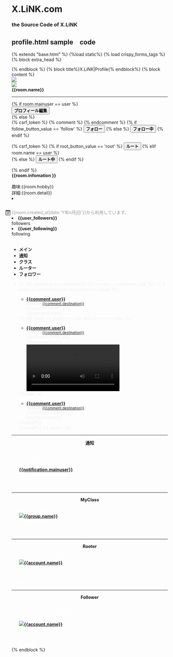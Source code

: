 # X.LiNK.com
### the Source Code of X.LiNK
## profile.html sample　code
{% extends "base.html" %}
{%load static%}
{% load crispy_forms_tags %}
{% block extra_head %}
  <link rel="stylesheet" href="{% static 'css/profile.css'%}">
{% endblock %}
{% block title%}X.LiNK|Profile{% endblock%}
{% block content %}
<main>
    <nav class="name_bord">
      <div>
        <span>
          <img src="/media/{{room.image}}" class="image_user"/>
          <br>
          <div class="user-main-data">
            <img src="/media/{{room.icon}}" class="user_image"/>
            <span><div class="lkooscao"><b>{{room.name}}</b></div></span>
            <hr class="hr_style">
            {% if room.mainuser == user %}
            <div class="dsch">
                <a class="side_name" href='/profile-edit/'>
                    <button class="edit_profile">
                        <div class="edit"><b>プロフィール編集</b></div>
                    </button>
                </a>
              </div>
            {% else %}
            <form id="follow_button" action="/follow_counts" method="post">
              {% csrf_token %}
              <input type="hidden" name="follow_id" value="{{room.id}}" readonly/>
              <input type="hidden" name="user_id" value="{{user.id}}" readonly/>
              <input type="hidden" name="user" value="{{room.name}}"readonly/>
              <input type="hidden" name="follower" value="{{user.username}}" readonly/>
              {% comment %} <input type="hidden" name="comment" value="{{comment_name}}" readonly/> {% endcomment %}
              {% if follow_button_value == 'follow' %}
              <input type="hidden" name="value" value="follow" readonly/>
              <button class="follow" type="submit"><b>フォロー</b><div style="display:none;">{{user.username}}</div></button>
              {% else %}
              <input type="hidden" name="value" value="unfollow" readonly/>
              <button class="following" type="submit"><b>フォロー中</b><div style="display:none;">{{user.username}}</div></button>
              {% endif %}
            </form>
            <form id="post_button" action="/root_count" method="post">
              {% csrf_token %}
              <input type="hidden" name="root_id" value="{{room.id}}" readonly/>
              <input type="hidden" name="user" value="{{user.username}}" readonly/>
              <input type="hidden" name="rooter" value="{{room.name}}"readonly/>
              {% if root_button_value == 'root' %}
              <input type="hidden" name="value" value="root" readonly/>
              <button class="root1" type="submit"><b>ルート</b><div style="display: none;">{{user.username}}</div></button> 
              {% elif room.name == user %}
              <div class="dcbsdhc"></div>
              {% else %}
              <input type="hidden" name="value" value="unroot" readonly/>
              <button class="rooting1" type="submit"><b>ルート中</b><div style="display: none;">{{user.username}}</div></button>
              {% endif %}
            </form>
            {% endif %}
            <b><div class="info">{{room.infomation }}</div></b>
            <br>
            <div class="hobbys"><span class="data_base">趣味:</span>{{room.hobby}}</div>
            <div class="details"><span class="data_base">詳細:</span>{{room.detail}}</div>
            <li class="class">
              <span>
                <div class="sdjvhsu">
                  <svg style="margin-top: 30px; margin-left: -20px;" xmlns="http://www.w3.org/2000/svg" width="16" height="16" fill="currentColor" class="bi bi-calendar3" viewBox="0 0 16 16">
                    <path d="M14 0H2a2 2 0 0 0-2 2v12a2 2 0 0 0 2 2h12a2 2 0 0 0 2-2V2a2 2 0 0 0-2-2zM1 3.857C1 3.384 1.448 3 2 3h12c.552 0 1 .384 1 .857v10.286c0 .473-.448.857-1 .857H2c-.552 0-1-.384-1-.857V3.857z"/>
                    <path d="M6.5 7a1 1 0 1 0 0-2 1 1 0 0 0 0 2zm3 0a1 1 0 1 0 0-2 1 1 0 0 0 0 2zm3 0a1 1 0 1 0 0-2 1 1 0 0 0 0 2zm-9 3a1 1 0 1 0 0-2 1 1 0 0 0 0 2zm3 0a1 1 0 1 0 0-2 1 1 0 0 0 0 2zm3 0a1 1 0 1 0 0-2 1 1 0 0 0 0 2zm3 0a1 1 0 1 0 0-2 1 1 0 0 0 0 2zm-9 3a1 1 0 1 0 0-2 1 1 0 0 0 0 2zm3 0a1 1 0 1 0 0-2 1 1 0 0 0 0 2zm3 0a1 1 0 1 0 0-2 1 1 0 0 0 0 2z"/>
                  </svg>
                  <span class="group">
                    <div style='margin-left: 0px; margin-top: -20px; color: rgb(155, 155, 155);'>{{room.created_at|date:'Y年n月j日'}}から利用しています。</div>
                  </span>
                </div>
              </span>
            </li>
            <li class="followerscount">
              <span><b>{{user_followers}}</b></span>
              <div class="followandfollower">followers</div>
            </li>
            <li class="followingcount">
              <span><b>{{user_following}}</b></span>
              <div class="followandfollower">following</div>
            </li>
            <br>
            <ul class="tab2-group">
              <li class="tab2 tab2-A is-active2">
                  <div class="menu"><b>メイン</b></div>
              </li>
              <li class="tab2 tab2-B">
                  <div class="menu4"><b>通知</b></div>
              </li>       
              <li class="tab2 tab2-C">
                <div class="menu4"><b>クラス</b></div>
            </li>       
              <li class="tab2 tab2-D">
                  <div class="menu4"><b>ルーター</b></div>
              </li>
              <li class="tab2 tab2-E">
                  <div class="menu4"><b>フォロワー</b></div>
              </li>           
            </ul>
          </div>
        </span>
      </div>
      <div class="panel2-group">
        <div class="panel2 tab2-A is-show2">
            <div class="class_post_field">
              <ul>
                <li style="color: rgb(241, 240, 240);">
                  {% for comment in comments%}
                  {% if room == comment.user %}
                  <span>
                    {% if room == comment.user and comment.image %}
                    <div class="jvsbdvjkds" id="nbgsfdgcsdcfs">
                      <ul  class="comments_bord2">
                        <a href="/account/{{comment.user}}/">
                          <img class="image2_bord" src="/media/{{comment.user.icon}}" alt="">
                          <b><li class="comment_commenter_name">{{comment.user}}</li></b>
                        </a>
                        <div class="from_comment_post"><small>/<b>@To the</b><a href="/community/{{comment.destination}}/"><u>{{comment.destination}}</u></a></small></div>
                        <div class="comment_time"><small>[{{comment.created_at}}]</small></div>
                        <div class="comment">{{comment.text}}</div>
                        <div>
                          <img class="zxxcvbnm" src="/media/{{comment.image}}" alt=""/>
                        </div>
                      </ul>
                    </div>
                    {% elif room == comment.user and comment.video %}
                    <div class="jvsbdvjkds" id="nbgsfdgcsdcfs">
                      <ul  class="comments_bord2">
                        <a href="/account/{{comment.user}}/">
                          <img class="image2_bord" src="/media/{{comment.user.icon}}" alt="">
                          <b><li class="comment_commenter_name">{{comment.user}}</li></b>
                        </a>
                        <div class="from_comment_post"><small>/<b>@To the</b><a href="/community/{{comment.destination}}/"><u>{{comment.destination}}</u></a></small></div>
                        <div class="comment_time"><small>[{{comment.created_at}}]</small></div>
                        <div class="comment">{{comment.text}}</div>
                        <video class="video_bord"  src="/media/{{comment.video}}/" id="image" controls></video>
                      </ul>
                    </div>
                    {% else %}
                    <div class="jvsbdvjkds2" id="nbgsfdgcsdcfs">
                      <ul  class="comments_bord2">
                        <a href="/account/{{comment.user}}/">
                          <img class="image2_bord" src="/media/{{comment.user.icon}}" alt="">
                          <b><li class="comment_commenter_name">{{comment.user}}</li></b>
                        </a>
                        <div class="from_comment_post"><small>/<b>@To the</b><a href="/community/{{comment.destination}}/"><u>{{comment.destination}}</u></a></small></div>
                        <div class="comment_time"><small>[{{comment.created_at}}]</small></div>
                        <div class="comment">{{comment.text}}</div>
                      </ul>
                    </div>
                    {%endif%}
                  </span>
                  <br>
                  {%endif%}
                  {% endfor %}
                </li>
              </ul>
            </div>
          </div>
        </div>
      </div>
      <div class="panel2 tab2-B">
        <div class="followerroom">
            <div class="post_talk_bord">
                <hr class="hr_follower">
                <div class="follower"><b><center>通知</center></b></div>
                <br>
                <li style="color: white">
                  <ul class="notifications_list">
                    {% comment %} {% for notification in notifications %}
                    {% if notification.user == room %}
                    <li class="notifications">
                      <b>
                        <a href="/account/{{notification.mainuser}}/"><div class="notification_name"><img src="/media/{{notification.mainuser.icon}}/" class="user_icon" alt="" />{{notification.mainuser}}</div></a>
                        <div class="notification_text">{{notification.message}}</div>
                      </b>
                    </li>
                    <br>
                    {% endif %}
                    {% endfor %} {% endcomment %}
                  </ul>
                </li>
              </div>
        </div>
      </div>
      <div class="panel2 tab2-C">
        <div class="post_talk_bord">
          <hr class="hr_follower">
          <div class="follower"><b><center>MyClass</center></b></div>
          <li style="color: white;">
            <ul class="followers_list">
              {% for group in groups%}
              <li class="followers">
                <b>
                    <div>
                        <a class="font" href="/community/{{group.name}}/">
                            <img src="/media/{{group.icon}}/" class="root_user_icon"/>{{group.name}}
                        </a>
                    </div>
                </b>
                <div class="class_index"><b>{{group.index}}</b></div>
              </li>
              <br>
              {%endfor%}
            </ul>
          </li>
        </div>
      </div>
      <div class="panel2 tab2-D">
        <div class="post_talk_bord">
          <hr class="hr_follower">
          <div class="follower"><b><center>Rooter</center></b></div>
          <li style="color: white;">
            {% for rooter in rooters %}
            <ul class="followers_list">
              {% for account in accounts%}
              {% if rooter.rooter == account.name %}
              <li class="followers">
                <b>
                    <div>
                        <a class="font" href="/account/{{account.name}}/"><img src="/media/{{account.icon}}/" class="root_user_icons"/>{{account.name}}</a>
                    </div>
                </b>
              </li>
              <br>
              {% endif %}
              {%endfor%}
            </ul>
            {%endfor%}
          </li>
        </div>
      </div>
      <div class="panel2 tab2-E">
          <div class="post_talk_bord">
            <hr class="hr_follower">
            <div class="follower"><b><center>Follower</center></b></div>
            <br>
            <li style="color: white;">
              {% for follower in followers %}
              <ul class="followers_list">
                {% for account in accounts%}
                {% if follower.follower == account.name %}
                <li class="followers">
                    <b>
                        <div>
                            <a class="font" href="/account/{{account.name}}/">
                                <img src="/media/{{account.icon}}/" class="root_user_icons"/>{{account.name}}
                            </a>
                        </div>
                    </b>
                </li>
                <br>
                {% endif %}
                {%endfor%}
              </ul>
              {%endfor%}
            </li>
          </div>
      </div>
      </div>
    </nav>
</main>
<script type="text/javascript">
    document.addEventListener('DOMContentLoaded', function(){
      // タブに対してクリックイベントを適用
      const tabs = document.getElementsByClassName('tab2');
      for(let i = 0; i < tabs.length; i++) {
        tabs[i].addEventListener('click', tabSwitch, false);
      }
    
      // タブをクリックすると実行する関数
      function tabSwitch(){
        // タブのclassの値を変更
        document.getElementsByClassName('is-active2')[0].classList.remove('is-active2');
        this.classList.add('is-active2');
        // コンテンツのclassの値を変更
        document.getElementsByClassName('is-show2')[0].classList.remove('is-show2');
        const arrayTabs = Array.prototype.slice.call(tabs);
        const index = arrayTabs.indexOf(this);
        document.getElementsByClassName('panel2')[index].classList.add('is-show2');
      };
    }, false);
    const aside = document.getElementById('aside_bar');
    aside.onmouseover = function(event) {
      let target = event.target;
      target.style.background = 'white';
      text.value += "mouseover " + target.tagName + "\n";
      text.scrollTop = text.scrollHeight;
    };
    aside.onmouseout = function(event) {
      let target = event.target;
      target.style.background = '';
      text.value += "mouseout " + target.tagName + "\n";
      text.scrollTop = text.scrollHeight;
    };
</script>
{% endblock %}
